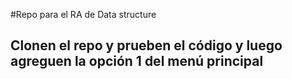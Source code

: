 #Repo para el RA de Data structure

## Clonen el repo y prueben el código y luego agreguen la opción 1 del menú principal
